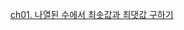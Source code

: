 [ch01. 나열된 수에서 최솟값과 최댓값 구하기]([https://yunamom.tistory.com](https://github.com/1010hy/algorithm/tree/main/Ch08/src/ch01)https://github.com/1010hy/algorithm/tree/main/Ch08/src/ch01])
